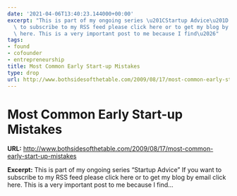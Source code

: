 ```yaml
---
date: '2021-04-06T13:40:23.144000+00:00'
excerpt: "This is part of my ongoing series \u201CStartup Advice\u201D If you want\
  \ to subscribe to my RSS feed please click here or to get my blog by email click\
  \ here. This is a very important post to me because I find\u2026"
tags:
- found
- cofounder
- entrepreneurship
title: Most Common Early Start-up Mistakes
type: drop
url: http://www.bothsidesofthetable.com/2009/08/17/most-common-early-start-up-mistakes
---
```


# Most Common Early Start-up Mistakes

**URL:** http://www.bothsidesofthetable.com/2009/08/17/most-common-early-start-up-mistakes

**Excerpt:** This is part of my ongoing series “Startup Advice” If you want to subscribe to my RSS feed please click here or to get my blog by email click here. This is a very important post to me because I find…
